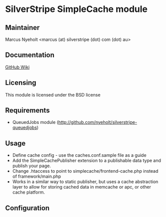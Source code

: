 # SilverStripe SimpleCache module

## Maintainer

Marcus Nyeholt
<marcus (at) silverstripe (dot) com (dot) au>

## Documentation

[GitHub Wiki](http://wiki.github.com/nyeholt/silverstripe-simplecache)

## Licensing

This module is licensed under the BSD license

## Requirements

* QueuedJobs module (http://github.com/nyeholt/silverstripe-queuedjobs)

## Usage

* Define cache config - use the caches.conf.sample file as a guide
* Add the SimpleCachePublisher extension to a publishable data type and publish
  your page. 
* Change .htaccess to point to simplecache/frontend-cache.php instead of 
  framework/main.php
* Works in a similar way to static publisher, but uses a cache abstraction
  layer to allow for storing cached data in memcache or apc, or other cache
  platform.



## Configuration



